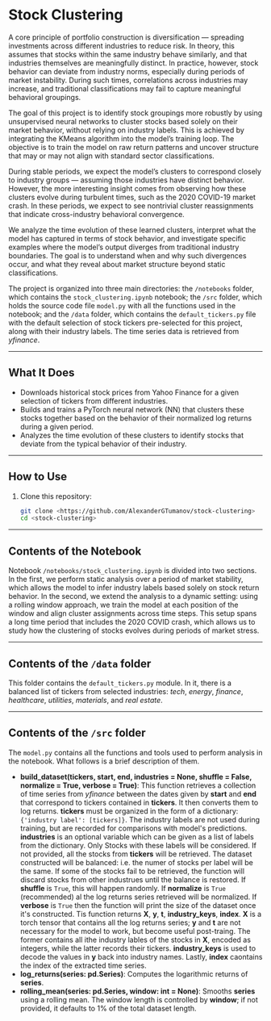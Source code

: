 # Stock Clustering

A core principle of portfolio construction is diversification — spreading investments across different industries to reduce risk. In theory, this assumes that stocks within the same industry behave similarly, and that industries themselves are meaningfully distinct. In practice, however, stock behavior can deviate from industry norms, especially during periods of market instability. During such times, correlations across industries may increase, and traditional classifications may fail to capture meaningful behavioral groupings.

The goal of this project is to identify stock groupings more robustly by using unsupervised neural networks to cluster stocks based solely on their market behavior, without relying on industry labels. This is achieved by integrating the KMeans algorithm into the model’s training loop. The objective is to train the model on raw return patterns and uncover structure that may or may not align with standard sector classifications.

During stable periods, we expect the model’s clusters to correspond closely to industry groups — assuming those industries have distinct behavior. However, the more interesting insight comes from observing how these clusters evolve during turbulent times, such as the 2020 COVID-19 market crash. In these periods, we expect to see nontrivial cluster reassignments that indicate cross-industry behavioral convergence.

We analyze the time evolution of these learned clusters, interpret what the model has captured in terms of stock behavior, and investigate specific examples where the model’s output diverges from traditional industry boundaries. The goal is to understand when and why such divergences occur, and what they reveal about market structure beyond static classifications.

The project is organized into three main directories: the `/notebooks` folder, which contains the `stock_clustering.ipynb` notebook; the `/src` folder, which holds the source code file `model.py` with all the functions used in the notebook; and the `/data` folder, which contains the `default_tickers.py` file with the default selection of stock tickers pre-selected for this project, along with their industry labels. The time series data is retrieved from *yfinance*.

---

## What It Does

- Downloads historical stock prices from Yahoo Finance for a given selection of tickers from different industries.
- Builds and trains a PyTorch neural network (NN) that clusters these stocks together based on the behavior of their normalized log returns during a given period.
- Analyzes the time evolution of these clusters to identify stocks that deviate from the typical behavior of their industry.

---

## How to Use

1. Clone this repository:
   ```bash
   git clone <https://github.com/AlexanderGTumanov/stock-clustering>
   cd <stock-clustering>

---

## Contents of the Notebook

Notebook `/notebooks/stock_clustering.ipynb` is divided into two sections. In the first, we perform static analysis over a period of market stability, which allows the model to infer industry labels based solely on stock return behavior. In the second, we extend the analysis to a dynamic setting: using a rolling window approach, we train the model at each position of the window and align cluster assignments across time steps. This setup spans a long time period that includes the 2020 COVID crash, which allows us to study how the clustering of stocks evolves during periods of market stress.

---


## Contents of the `/data` folder

This folder contains the `default_tickers.py` module. In it, there is a balanced list of tickers from selected industries: *tech*, *energy*, *finance*, *healthcare*, *utilities*, *materials*, and *real estate*.

---

## Contents of the `/src` folder

The `model.py` contains all the functions and tools used to perform analysis in the notebook. What follows is a brief description of them. 

- **build_dataset(tickers, start, end, industries = None, shuffle = False, normalize = True, verbose = True)**:
  This function retrieves a collection of time series from *yfinance* between the dates given by **start** and **end** that correspond to tickers contained in **tickers**. It then converts them to log returns. **tickers** must be organized in the form of a dictionary: `{'industry label': [tickers]}`. The industry labels are not used during training, but are recorded for comparisons with model's predictions. **industries** is an optional variable which can be given as a list of labels from the dictionary. Only Stocks with these labels will be considered. If not provided, all the stocks from **tickers** will be retrieved. The dataset constructed will be balanced: i.e. the numer of stocks per label will be the same. If some of the stocks fail to be retrieved, the function will discard stocks from other industrues until the balance is restored. If **shuffle** is `True`, this will happen randomly. If **normalize** is `True` (recommended) al the log returns series retrieved will be normalized. If **verbose** is `True` then the function will print the size of the dataset once it's constructed.
  Tis function returns **X**, **y**, **t**, **industry_keys**, **index**. **X** is a torch tensor that contains all the log returns series; **y** and **t** are not necessary for the model to work, but become useful post-traing. The former contains all ithe industry lables of the stocks in **X**, encoded as integers, while the latter records their tickers. **industry_keys** is used to decode the values in **y** back into industry names. Lastly, **index** caontains the index of the extracted time series.
- **log_returns(series: pd.Series)**:
  Computes the logarithmic returns of **series**.
- **rolling_mean(series: pd.Series, window: int = None)**:
  Smooths **series** using a rolling mean. The window length is controlled by **window**; if not provided, it defaults to 1% of the total dataset length.
